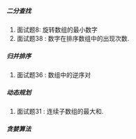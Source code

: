 ##### 二分查找
 1. 面试题8: 旋转数组的最小数字
 2. 面试题38 : 数字在排序数组中的出现次数.

##### 归并排序
1. 面试题36 :  数组中的逆序对

##### 动态规划
1. 面试题31 : 连续子数组的最大和.
##### 贪婪算法

#####